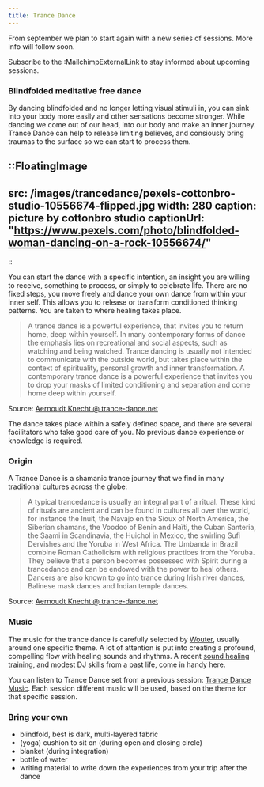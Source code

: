 ```yaml
---
title: Trance Dance
---
```


From september we plan to start again with a new series of sessions. More info will follow soon.

Subscribe to the :MailchimpExternalLink to stay informed about upcoming sessions.

### Blindfolded meditative free dance

By dancing blindfolded and no longer letting visual stimuli in, you can sink into your body more easily and other sensations become stronger. 
While dancing we come out of our head, into our body and make an inner journey. Trance Dance can help to release limiting believes, and consiously bring traumas to the surface so we can start to process them.

::FloatingImage
---
src: /images/trancedance/pexels-cottonbro-studio-10556674-flipped.jpg
width: 280
caption: picture by cottonbro studio
captionUrl: "https://www.pexels.com/photo/blindfolded-woman-dancing-on-a-rock-10556674/"
---
::

You can start the dance with a specific intention, an insight you are willing to receive, something to process, or simply to celebrate life.
There are no fixed steps, you move freely and dance your own dance from within your inner self. 
This allows you to release or transform conditioned thinking patterns.
You are taken to where healing takes place.

> A trance dance is a powerful experience, that invites you to return home, deep within yourself. In many contemporary forms of dance the emphasis lies on recreational and social aspects, such as watching and being watched.
Trance dancing is usually not intended to communicate with the outside world, but takes place within the context of spirituality, personal growth and inner transformation. A contemporary trance dance is a powerful experience that invites you to drop your masks of limited conditioning and separation and come home deep within yourself.

Source: [Aernoudt Knecht @ trance-dance.net](https://trance-dance.net/what-is-trance-dance/)

The dance takes place within a safely defined space, and there are several facilitators who take good care of you.
No previous dance experience or knowledge is required.

### Origin

A Trance Dance is a shamanic trance journey that we find in many traditional cultures across the globe:

> A typical trancedance is usually an integral part of a ritual. These kind of rituals are ancient and can be found in cultures all over the world, for instance the Inuit, the Navajo en the Sioux of North America, the Siberian shamans, the Voodoo of Benin and Haïti, the Cuban Santeria, the Saami in Scandinavia, the Huichol in Mexico, the swirling Sufi Dervishes and the Yoruba in West Africa. The Umbanda in Brazil combine Roman Catholicism with religious practices from the Yoruba. They believe that a person becomes possessed with Spirit during a trancedance and can be endowed with the power to heal others. Dancers are also known to go into trance during Irish river dances, Balinese mask dances and Indian temple dances.

Source: [Aernoudt Knecht @ trance-dance.net](https://trance-dance.net/what-is-trance-dance/)

### Music

The music for the trance dance is carefully selected by [Wouter](/en/about), usually around one specific theme. A lot of attention is put into creating a profound, compelling flow with healing sounds and rhythms.
A recent [sound healing training](https://www.akasharetreatcenter.com/soundhealing-training), and modest DJ skills from a past life, come in handy here.

You can listen to Trance Dance set from a previous session: [Trance Dance Music](/en/news/trancedancemusic).
Each session different music will be used, based on the theme for that specific session.

### Bring your own
* blindfold, best is dark, multi-layered fabric
* (yoga) cushion to sit on (during open and closing circle)
* blanket (during integration)
* bottle of water
* writing material to write down the experiences from your trip after the dance
